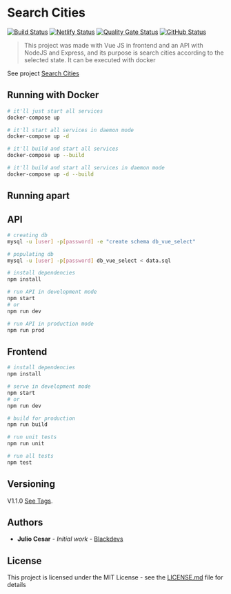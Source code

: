 # Search Cities

[![Build Status](https://badgen.net/travis/julio-cesar-development/search-cities?icon=travis&color=green)](https://travis-ci.org/julio-cesar-development/search-cities)
[![Netlify Status](https://api.netlify.com/api/v1/badges/24993dd7-3c1c-44bd-9a4c-63f0621524cb/deploy-status)](https://app.netlify.com/sites/search-cities-js/deploys)
[![Quality Gate Status](https://sonarcloud.io/api/project_badges/measure?project=julio-cesar-development_search-cities&metric=alert_status)](https://sonarcloud.io/dashboard?id=julio-cesar-development_search-cities)
[![GitHub Status](https://badgen.net/github/status/julio-cesar-development/search-cities)](https://github.com/julio-cesar-development/search-cities)

> This project was made with Vue JS in frontend and an API with NodeJS and Express, and its purpose is search cities according to the selected state. It can be executed with docker

See project [Search Cities](https://search-cities-js.netlify.com)

## Running with Docker

```bash
# it'll just start all services
docker-compose up

# it'll start all services in daemon mode
docker-compose up -d

# it'll build and start all services
docker-compose up --build

# it'll build and start all services in daemon mode
docker-compose up -d --build
```

## Running apart

## API

``` bash
# creating db
mysql -u [user] -p[password] -e "create schema db_vue_select"

# populating db
mysql -u [user] -p[password] db_vue_select < data.sql

# install dependencies
npm install

# run API in development mode
npm start
# or
npm run dev

# run API in production mode
npm run prod
```

## Frontend

``` bash
# install dependencies
npm install

# serve in development mode
npm start
# or
npm run dev

# build for production
npm run build

# run unit tests
npm run unit

# run all tests
npm test
```

## Versioning

V1.1.0 [See Tags](https://github.com/julio-cesar-development/search-cities/tags).

## Authors

* **Julio Cesar** - *Initial work* - [Blackdevs](https://blackdevs.com.br)

## License

This project is licensed under the MIT License - see the [LICENSE.md](LICENSE.md) file for details

